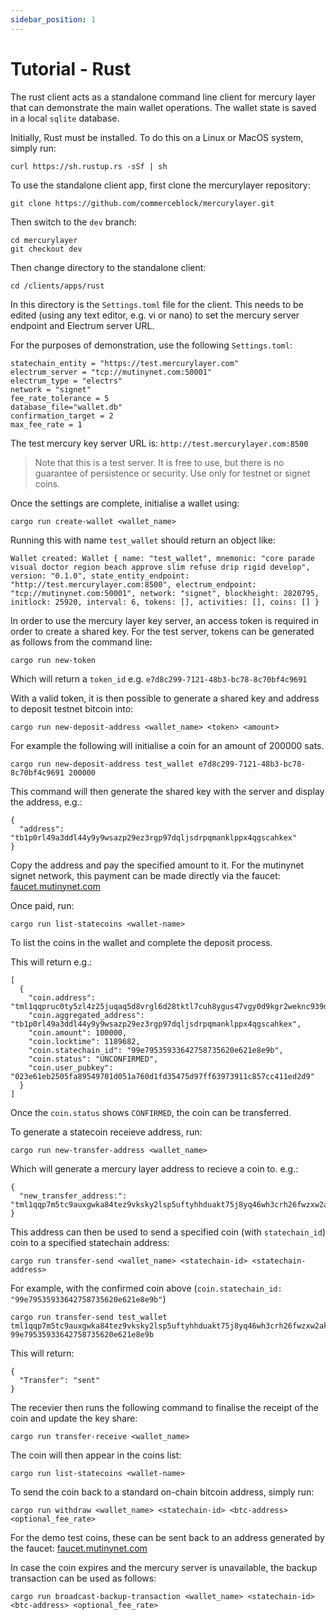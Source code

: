 ```yaml
---
sidebar_position: 1
---
```


# Tutorial - Rust

The rust client acts as a standalone command line client for mercury layer that can demonstrate the main wallet operations. The wallet state is saved in a local `sqlite` database. 

Initially, Rust must be installed. To do this on a Linux or MacOS system, simply run:

```
curl https://sh.rustup.rs -sSf | sh
```

To use the standalone client app, first clone the mercurylayer repository:

```
git clone https://github.com/commerceblock/mercurylayer.git
```

Then switch to the `dev` branch:

```
cd mercurylayer
git checkout dev
```

Then change directory to the standalone client:

```
cd /clients/apps/rust
```

In this directory is the `Settings.toml` file for the client. This needs to be edited (using any text editor, e.g. vi or nano) to set the mercury server endpoint and Electrum server URL. 

For the purposes of demonstration, use the following `Settings.toml`: 

```
statechain_entity = "https://test.mercurylayer.com"
electrum_server = "tcp://mutinynet.com:50001"
electrum_type = "electrs"
network = "signet"
fee_rate_tolerance = 5
database_file="wallet.db"
confirmation_target = 2
max_fee_rate = 1
```

The test mercury key server URL is: `http://test.mercurylayer.com:8500`

> Note that this is a test server. It is free to use, but there is no guarantee of persistence or security. Use only for testnet or signet coins. 

Once the settings are complete, initialise a wallet using:

```
cargo run create-wallet <wallet_name>
```

Running this with name `test_wallet` should return an object like:

```
Wallet created: Wallet { name: "test_wallet", mnemonic: "core parade visual doctor region beach approve slim refuse drip rigid develop", version: "0.1.0", state_entity_endpoint: "http://test.mercurylayer.com:8500", electrum_endpoint: "tcp://mutinynet.com:50001", network: "signet", blockheight: 2820795, initlock: 25920, interval: 6, tokens: [], activities: [], coins: [] }
```

In order to use the mercury layer key server, an access token is required in order to create a shared key. For the test server, tokens can be generated as follows from the command line:

```
cargo run new-token
```

Which will return a `token_id` e.g. `e7d8c299-7121-48b3-bc78-8c70bf4c9691`

With a valid token, it is then possible to generate a shared key and address to deposit testnet bitcoin into:

```
cargo run new-deposit-address <wallet_name> <token> <amount>
```

For example the following will initialise a coin for an amount of 200000 sats. 

```
cargo run new-deposit-address test_wallet e7d8c299-7121-48b3-bc78-8c70bf4c9691 200000
```

This command will then generate the shared key with the server and display the address, e.g.:

```
{
  "address": "tb1p0rl49a3ddl44y9y9wsazp29ez3rgp97dqljsdrpqmanklppx4qgscahkex"
}
```

Copy the address and pay the specified amount to it. For the mutinynet signet network, this payment can be made directly via the faucet: [faucet.mutinynet.com](https://faucet.mutinynet.com/)

Once paid, run:

```
cargo run list-statecoins <wallet-name>
```

To list the coins in the wallet and complete the deposit process. 

This will return e.g.:

```
[
  {
    "coin.address": "tml1qqpruc0ty5zl4z25juqaq5d8vrgl6d28tktl7cuh8ygus47vgy0d9kgr2weknc939dy8sdlxy8w8ffwaczvzu844rcs33cwvdgerh2ytdwtsvajeh6",
    "coin.aggregated_address": "tb1p0rl49a3ddl44y9y9wsazp29ez3rgp97dqljsdrpqmanklppx4qgscahkex",
    "coin.amount": 100000,
    "coin.locktime": 1189682,
    "coin.statechain_id": "99e79535933642758735620e621e8e9b",
    "coin.status": "UNCONFIRMED",
    "coin.user_pubkey": "023e61eb2505fa89549701d051a760d1fd35475d97ff63973911c857cc411ed2d9"
  }
]
```

Once the `coin.status` shows `CONFIRMED`, the coin can be transferred. 

To generate a statecoin receieve address, run:

```
cargo run new-transfer-address <wallet_name>
```

Which will generate a mercury layer address to recieve a coin to. e.g.:

```
{
  "new_transfer_address:": "tml1qqp7m5tc9auxgwka84tez9vksky2lsp5uftyhhduakt75j8yq46wh3crh26fwzxw2akc43d9m0pvuhmuq57tcdtw7pz96zfsz8ck3d3jjf3q04re26"
}
```

This address can then be used to send a specified coin (with `statechain_id`) coin to a specified statechain address:

```
cargo run transfer-send <wallet_name> <statechain-id> <statechain-address>
```

For example, with the confirmed coin above (`coin.statechain_id: "99e79535933642758735620e621e8e9b"`)

```
cargo run transfer-send test_wallet tml1qqp7m5tc9auxgwka84tez9vksky2lsp5uftyhhduakt75j8yq46wh3crh26fwzxw2akc43d9m0pvuhmuq57tcdtw7pz96zfsz8ck3d3jjf3q04re26 99e79535933642758735620e621e8e9b
```

This will return:

```
{
  "Transfer": "sent"
}
```

The recevier then runs the following command to finalise the receipt of the coin and update the key share:

```
cargo run transfer-receive <wallet_name>
```

The coin will then appear in the coins list:

```
cargo run list-statecoins <wallet-name>
```

To send the coin back to a standard on-chain bitcoin address, simply run:

```
cargo run withdraw <wallet_name> <statechain-id> <btc-address> <optional_fee_rate>
```

For the demo test coins, these can be sent back to an address generated by the faucet: [faucet.mutinynet.com](https://faucet.mutinynet.com/)

In case the coin expires and the mercury server is unavailable, the backup transaction can be used as follows:

```
cargo run broadcast-backup-transaction <wallet_name> <statechain-id> <btc-address> <optional_fee_rate>
```

